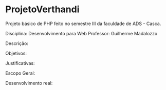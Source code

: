 # ProjetoVerthandi
Projeto básico de PHP feito no semestre III da faculdade de ADS - Casca.

Disciplina: Desenvolvimento para Web
Professor: Guilherme Madalozzo

Descrição:

Objetivos:

Justificativas:



Escopo Geral:



Desenvolvimento real:

